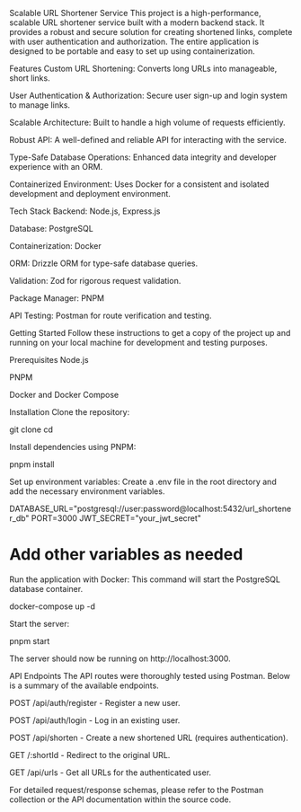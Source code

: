 Scalable URL Shortener Service
This project is a high-performance, scalable URL shortener service built with a modern backend stack. It provides a robust and secure solution for creating shortened links, complete with user authentication and authorization. The entire application is designed to be portable and easy to set up using containerization.

Features
Custom URL Shortening: Converts long URLs into manageable, short links.

User Authentication & Authorization: Secure user sign-up and login system to manage links.

Scalable Architecture: Built to handle a high volume of requests efficiently.

Robust API: A well-defined and reliable API for interacting with the service.

Type-Safe Database Operations: Enhanced data integrity and developer experience with an ORM.

Containerized Environment: Uses Docker for a consistent and isolated development and deployment environment.

Tech Stack
Backend: Node.js, Express.js

Database: PostgreSQL

Containerization: Docker

ORM: Drizzle ORM for type-safe database queries.

Validation: Zod for rigorous request validation.

Package Manager: PNPM

API Testing: Postman for route verification and testing.

Getting Started
Follow these instructions to get a copy of the project up and running on your local machine for development and testing purposes.

Prerequisites
Node.js

PNPM

Docker and Docker Compose

Installation
Clone the repository:

git clone <your-repository-url>
cd <repository-name>

Install dependencies using PNPM:

pnpm install

Set up environment variables:
Create a .env file in the root directory and add the necessary environment variables.

DATABASE_URL="postgresql://user:password@localhost:5432/url_shortener_db"
PORT=3000
JWT_SECRET="your_jwt_secret"
# Add other variables as needed

Run the application with Docker:
This command will start the PostgreSQL database container.

docker-compose up -d

Start the server:

pnpm start

The server should now be running on http://localhost:3000.

API Endpoints
The API routes were thoroughly tested using Postman. Below is a summary of the available endpoints.

POST /api/auth/register - Register a new user.

POST /api/auth/login - Log in an existing user.

POST /api/shorten - Create a new shortened URL (requires authentication).

GET /:shortId - Redirect to the original URL.

GET /api/urls - Get all URLs for the authenticated user.

For detailed request/response schemas, please refer to the Postman collection or the API documentation within the source code.
